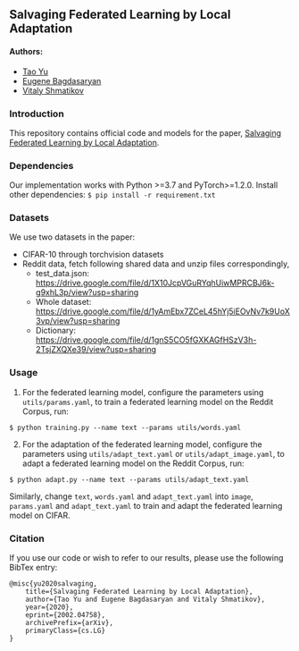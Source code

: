 ## Salvaging Federated Learning by Local Adaptation
 
#### Authors:
* [Tao Yu](http://www.cs.cornell.edu/~tyu/)
* [Eugene Bagdasaryan](https://ebagdasa.github.io)
* [Vitaly Shmatikov](http://www.cs.cornell.edu/~shmat/)

### Introduction
This repository contains official code and models for the paper, [Salvaging Federated Learning by Local Adaptation](https://arxiv.org/abs/2002.04758).

### Dependencies
Our implementation works with Python >=3.7 and PyTorch>=1.2.0. Install other dependencies: `$ pip install -r requirement.txt`

### Datasets
We use two datasets in the paper:

- CIFAR-10 through torchvision datasets
- Reddit data, fetch following shared data and unzip files correspondingly,
  * test_data.json: https://drive.google.com/file/d/1X10JcpVGuRYqhUiwMPRCBJ6k-g9xhL3p/view?usp=sharing
  * Whole dataset: https://drive.google.com/file/d/1yAmEbx7ZCeL45hYj5iEOvNv7k9UoX3vp/view?usp=sharing
  * Dictionary: https://drive.google.com/file/d/1gnS5CO5fGXKAGfHSzV3h-2TsjZXQXe39/view?usp=sharing

### Usage
1. For the federated learning model, configure the parameters using `utils/params.yaml`, to train a federated learning model on the Reddit Corpus, run:
```
$ python training.py --name text --params utils/words.yaml
```

2. For the adaptation of the federated learning model, configure the parameters using `utils/adapt_text.yaml` or `utils/adapt_image.yaml`, to adapt a federated learning model on the Reddit Corpus, run:
```
$ python adapt.py --name text --params utils/adapt_text.yaml
```

Similarly, change `text`, `words.yaml` and `adapt_text.yaml` into `image`, `params.yaml` and `adapt_text.yaml` to train and adapt the federated learning model on CIFAR.

### Citation
If you use our code or wish to refer to our results, please use the following BibTex entry:
```
@misc{yu2020salvaging,
    title={Salvaging Federated Learning by Local Adaptation},
    author={Tao Yu and Eugene Bagdasaryan and Vitaly Shmatikov},
    year={2020},
    eprint={2002.04758},
    archivePrefix={arXiv},
    primaryClass={cs.LG}
}
```
